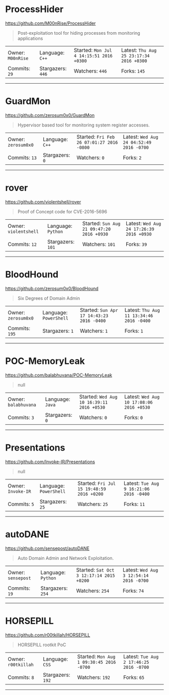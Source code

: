 # ProcessHider

https://github.com/M00nRise/ProcessHider
<blockquote>
Post-exploitation tool for hiding processes from monitoring applications
</blockquote>

<table>
<tr><td>Owner: <code>M00nRise</code></td>
    <td>Language: <code>C++</code></td>
    <td>Started: <code>Mon Jul 4 14:15:51 2016 +0300</code></td>
    <td>Latest: <code>Thu Aug 25 23:17:34 2016 +0300</code></td></tr>
<tr><td>Commits: <code>29</code></td>
    <td>Stargazers: <code>446</code></td>
    <td>Watchers: <code>446</code></td>
    <td>Forks: <code>145</code></td></tr>
</table>

---

# GuardMon

https://github.com/zerosum0x0/GuardMon
<blockquote>
Hypervisor based tool for monitoring system register accesses.
</blockquote>

<table>
<tr><td>Owner: <code>zerosum0x0</code></td>
    <td>Language: <code>C++</code></td>
    <td>Started: <code>Fri Feb 26 07:01:27 2016 -0800</code></td>
    <td>Latest: <code>Wed Aug 24 04:52:49 2016 -0700</code></td></tr>
<tr><td>Commits: <code>13</code></td>
    <td>Stargazers: <code>0</code></td>
    <td>Watchers: <code>0</code></td>
    <td>Forks: <code>2</code></td></tr>
</table>

---

# rover

https://github.com/violentshell/rover
<blockquote>
Proof of Concept code for CVE-2016-5696
</blockquote>

<table>
<tr><td>Owner: <code>violentshell</code></td>
    <td>Language: <code>Python</code></td>
    <td>Started: <code>Sun Aug 21 09:47:20 2016 +0930</code></td>
    <td>Latest: <code>Wed Aug 24 17:26:39 2016 +0930</code></td></tr>
<tr><td>Commits: <code>12</code></td>
    <td>Stargazers: <code>101</code></td>
    <td>Watchers: <code>101</code></td>
    <td>Forks: <code>39</code></td></tr>
</table>

---

# BloodHound

https://github.com/zerosum0x0/BloodHound
<blockquote>
Six Degrees of Domain Admin
</blockquote>

<table>
<tr><td>Owner: <code>zerosum0x0</code></td>
    <td>Language: <code>PowerShell</code></td>
    <td>Started: <code>Sun Apr 17 14:43:23 2016 -0400</code></td>
    <td>Latest: <code>Thu Aug 11 13:34:46 2016 -0400</code></td></tr>
<tr><td>Commits: <code>195</code></td>
    <td>Stargazers: <code>1</code></td>
    <td>Watchers: <code>1</code></td>
    <td>Forks: <code>1</code></td></tr>
</table>

---

# POC-MemoryLeak

https://github.com/balabhuvana/POC-MemoryLeak
<blockquote>
null
</blockquote>

<table>
<tr><td>Owner: <code>balabhuvana</code></td>
    <td>Language: <code>Java</code></td>
    <td>Started: <code>Wed Aug 10 16:39:11 2016 +0530</code></td>
    <td>Latest: <code>Wed Aug 10 17:08:06 2016 +0530</code></td></tr>
<tr><td>Commits: <code>3</code></td>
    <td>Stargazers: <code>0</code></td>
    <td>Watchers: <code>0</code></td>
    <td>Forks: <code>0</code></td></tr>
</table>

---

# Presentations

https://github.com/Invoke-IR/Presentations
<blockquote>
null
</blockquote>

<table>
<tr><td>Owner: <code>Invoke-IR</code></td>
    <td>Language: <code>PowerShell</code></td>
    <td>Started: <code>Fri Jul 15 19:48:59 2016 +0200</code></td>
    <td>Latest: <code>Tue Aug 9 16:21:06 2016 -0400</code></td></tr>
<tr><td>Commits: <code>5</code></td>
    <td>Stargazers: <code>25</code></td>
    <td>Watchers: <code>25</code></td>
    <td>Forks: <code>11</code></td></tr>
</table>

---

# autoDANE

https://github.com/sensepost/autoDANE
<blockquote>
Auto Domain Admin and Network Exploitation.
</blockquote>

<table>
<tr><td>Owner: <code>sensepost</code></td>
    <td>Language: <code>Python</code></td>
    <td>Started: <code>Sat Oct 3 12:17:14 2015 +0200</code></td>
    <td>Latest: <code>Wed Aug 3 12:54:14 2016 -0700</code></td></tr>
<tr><td>Commits: <code>19</code></td>
    <td>Stargazers: <code>254</code></td>
    <td>Watchers: <code>254</code></td>
    <td>Forks: <code>74</code></td></tr>
</table>

---

# HORSEPILL

https://github.com/r00tkillah/HORSEPILL
<blockquote>
HORSEPILL rootkit PoC
</blockquote>

<table>
<tr><td>Owner: <code>r00tkillah</code></td>
    <td>Language: <code>CSS</code></td>
    <td>Started: <code>Mon Aug 1 09:30:45 2016 -0700</code></td>
    <td>Latest: <code>Tue Aug 2 17:46:25 2016 -0700</code></td></tr>
<tr><td>Commits: <code>8</code></td>
    <td>Stargazers: <code>192</code></td>
    <td>Watchers: <code>192</code></td>
    <td>Forks: <code>65</code></td></tr>
</table>

---

